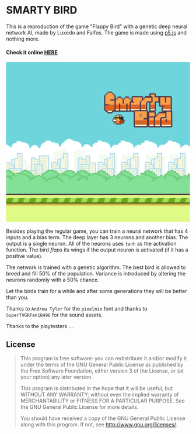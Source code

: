 # SMARTY BIRD

This is a reproduction of the game "Flappy Bird" with a genetic deep neural network
AI, made by Luxedo and Faifos. The game is made using [p5.js](https://p5js.org)
and nothing more.

#### Check it online [HERE](https://smarty-bird.firebaseapp.com/)

![thumbnail](public/assets/opengraph.png)

Besides playing the regular game, you can train a neural network that has 4 inputs
and a bias term. The deep layer has 3 neurons and another bias. The output is a
single neuron. All of the neurons uses `tanh` as the activation function. The bird
*flaps* its wings if the output neuron is activated (if it has a positive value).

The network is trained with a genetic algorithm. The best bird is allowed to breed
and fill 50% of the population. Variance is introduced by altering the neurons randomly
with a 50% chance.

Let the birds train for a while and after some generations they will be better than you.

Thanks to `Andrew Tyler` for the `pixelmix` font and thanks to `SuperTVGRFan18496` for the
sound assets.

Thanks to the playtesters ...

## License

> This program is free software: you can redistribute it and/or modify it under the terms of the GNU General Public License as published by the Free Software Foundation, either version 3 of the License, or (at your option) any later version.
>
> This program is distributed in the hope that it will be useful, but WITHOUT ANY WARRANTY; without even the implied warranty of MERCHANTABILITY or FITNESS FOR A PARTICULAR PURPOSE. See the GNU General Public License for more details.
>
> You should have received a copy of the GNU General Public License along with this program. If not, see http://www.gnu.org/licenses/.
